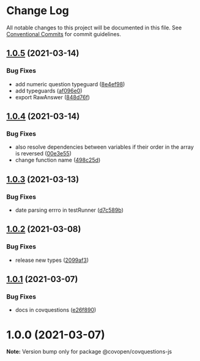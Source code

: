 # Change Log

All notable changes to this project will be documented in this file.
See [Conventional Commits](https://conventionalcommits.org) for commit guidelines.

## [1.0.5](https://github.com/CovOpen/CovQuestions/tree/master/covquestions-js/compare/@covopen/covquestions-js@1.0.4...@covopen/covquestions-js@1.0.5) (2021-03-14)


### Bug Fixes

* add numeric question typeguard ([8e4ef98](https://github.com/CovOpen/CovQuestions/tree/master/covquestions-js/commit/8e4ef98a48f72e6a42ea8ada3f37b2218c8ef73c))
* add typeguards ([af096e0](https://github.com/CovOpen/CovQuestions/tree/master/covquestions-js/commit/af096e04214e7711ff4a762d3894462530088e2f))
* export RawAnswer ([848d76f](https://github.com/CovOpen/CovQuestions/tree/master/covquestions-js/commit/848d76f36c9755d4fbe89e1a1458bba66558b4c5))





## [1.0.4](https://github.com/CovOpen/CovQuestions/tree/master/covquestions-js/compare/@covopen/covquestions-js@1.0.3...@covopen/covquestions-js@1.0.4) (2021-03-14)


### Bug Fixes

* also resolve dependencies between variables if their order in the array is reversed ([00e3e55](https://github.com/CovOpen/CovQuestions/tree/master/covquestions-js/commit/00e3e5533c1f93d2745c8f2591fb5a0bb67fa85f))
* change function name ([498c25d](https://github.com/CovOpen/CovQuestions/tree/master/covquestions-js/commit/498c25d92de6f7b1e322cd9d8ae871ec5f1a249e))





## [1.0.3](https://github.com/CovOpen/CovQuestions/tree/master/covquestions-js/compare/@covopen/covquestions-js@1.0.2...@covopen/covquestions-js@1.0.3) (2021-03-13)


### Bug Fixes

* date parsing errro in testRunner ([d7c589b](https://github.com/CovOpen/CovQuestions/tree/master/covquestions-js/commit/d7c589bf2d8308dc04d8534d007da8da2215bf33))





## [1.0.2](https://github.com/CovOpen/CovQuestions/tree/master/covquestions-js/compare/@covopen/covquestions-js@1.0.1...@covopen/covquestions-js@1.0.2) (2021-03-08)


### Bug Fixes

* release new types ([2099af3](https://github.com/CovOpen/CovQuestions/tree/master/covquestions-js/commit/2099af35a13da67c06ef998d306951813a999b07))





## [1.0.1](https://github.com/CovOpen/CovQuestions/tree/master/covquestions-js/compare/@covopen/covquestions-js@1.0.0...@covopen/covquestions-js@1.0.1) (2021-03-07)


### Bug Fixes

* docs in covquestions ([e26f890](https://github.com/CovOpen/CovQuestions/tree/master/covquestions-js/commit/e26f890d82ccadbc14718fdeb70b4e2a4dab18d2))





# 1.0.0 (2021-03-07)

**Note:** Version bump only for package @covopen/covquestions-js
